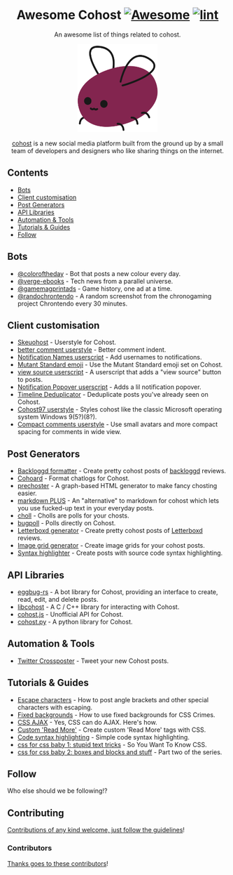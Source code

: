 <!--lint disable awesome-git-repo-age-->
<div align="center">

<!-- title -->

# Awesome Cohost [![Awesome](https://awesome.re/badge.svg)](https://awesome.re) [![lint](https://github.com/ineffyble/awesome-cohost/actions/workflows/lint.yaml/badge.svg)](https://github.com/ineffyble/awesome-cohost/actions/workflows/lint.yaml)

<!-- subtitle -->

An awesome list of things related to cohost.

<!-- image -->

<img src="eggbug.svg" height="200" />

<!-- description -->

[cohost](https://cohost.org) is a new social media platform built from the ground up by a small team of developers and designers who like sharing things on the internet.

</div>

<!-- TOC -->

## Contents

- [Bots](#bots)
- [Client customisation](#client-customisation)
- [Post Generators](#post-generators)
- [API Libraries](#api-libraries)
- [Automation & Tools](#automation--tools)
- [Tutorials & Guides](#tutorials--guides)
- [Follow](#follow)

<!-- CONTENT -->

## Bots
- [@coloroftheday](https://cohost.org/coloroftheday) - Bot that posts a new colour every day.
- [@verge-ebooks](https://cohost.org/verge-ebooks) - Tech news from a parallel universe.
- [@gamemagprintads](https://cohost.org/gamemagprintads) - Game history, one ad at a time.
- [@randochrontendo](https://cohost.org/randochrontendo) - A random screenshot from the chronogaming project Chrontendo every 30 minutes.

## Client customisation
- [Skeuohost](https://userstyles.world/style/5982/skeuohost) - Userstyle for Cohost.
- [better comment userstyle](https://cohost.org/lexi/post/541722-babe-wake-up-new-use) - Better comment indent.
- [Notification Names userscript](https://cohost.org/lexi/post/514085-hey-so-if-you-rememb) - Add usernames to notifications.
- [Mutant Standard emoji](https://mutant.us.to/) - Use the Mutant Standard emoji set on Cohost.
- [view source userscript](https://cohost.org/amgg/post/72548-view-source-userscri) - A userscript that adds a "view source" button to posts.
- [Notification Popover userscript](https://cohost.org/blep/post/51879-waht-if-notification) - Adds a lil notification popover.
- [Timeline Deduplicator](https://github.com/nex3/cohost-dedup/blob/main/cohost-dedup.user.js) - Deduplicate posts you've already seen on Cohost.
- [Cohost97 userstyle](https://cohost.org/hellgnoll/post/52606-cohost97-beta-v0-9) - Styles cohost like the classic Microsoft operating system Windows 9(5?)(8?).
- [Compact comments userstyle](https://userstyles.world/style/7582/compact-comments) - Use small avatars and more compact spacing for comments in wide view.

## Post Generators

- [Backloggd formatter](https://nex3.github.io/cohost-backloggd/) - Create pretty cohost posts of [backloggd](https://www.backloggd.com/) reviews.
- [Cohoard](https://a2aaron.github.io/Cohoard/) - Format chatlogs for Cohost.
- [prechoster](https://cloudwithlightning.net/random/chostin/prechoster/) - A graph-based HTML generator to make fancy chosting easier.
- [markdown PLUS](https://oat.zone/markdown-plus/) - An "alternative" to markdown for cohost which lets you use fucked-up text in your everyday posts.
- [choll](https://choll.clown.dev/) - Cholls are polls for your chosts.
- [bugpoll](https://a.ktrv.dev/) - Polls directly on Cohost.
- [Letterboxd generator](https://nex3.github.io/cohost-letterboxd/) - Create pretty cohost posts of [Letterboxd](https://letterboxd.com/) reviews.
- [Image grid generator](https://nex3.github.io/cohost-image-grid/) - Create image grids for your cohost posts.
- [Syntax highlighter](https://nex3.github.io/cohost-highlight/) - Create posts with source code syntax highlighting.

## API Libraries
- [eggbug-rs](https://github.com/iliana/eggbug-rs) - A bot library for Cohost, providing an interface to create, read, edit, and delete posts.
- [libcohost](https://github.com/JaycieErysdren/libcohost) - A C / C++ library for interacting with Cohost.
- [cohost.js](https://github.com/mogery/cohost.js) - Unofficial API for Cohost.
- [cohost.py](https://github.com/valknight/cohost.py) - A python library for Cohost.

## Automation & Tools
- [Twitter Crossposter](https://cohost.org/lexi/post/157283-okay-so-if-you-want) - Tweet your new Cohost posts.

## Tutorials & Guides
- [Escape characters](https://cohost.org/lexi/post/386344-cohost-tip-you-can) - How to post angle brackets and other special characters with escaping.
- [Fixed backgrounds](https://cohost.org/lexi/post/368067-you-guys-seem-to-rea) - How to use fixed backgrounds for CSS Crimes.
- [CSS AJAX](https://cohost.org/lexi/post/255262-yes-css-can-do-ajax) - Yes, CSS can do AJAX. Here's how.
- [Custom 'Read More'](https://cohost.org/lexi/post/68227-i-have-the-power-of) - Create custom 'Read More' tags with CSS.
- [Code syntax highlighting](https://cohost.org/lexi/post/54367-cohost-does-not-have) - Simple code syntax highlighting.
- [css for css baby 1: stupid text tricks](https://cohost.org/lexyeevee/post/495441-css-for-css-baby-1) - So You Want To Know CSS.
- [css for css baby 2: boxes and blocks and stuff](https://cohost.org/lexyeevee/post/507300-css-for-css-baby-2) - Part two of the series.

<!-- END CONTENT -->

## Follow

<!-- list people worth following on social sites (Twitter, LinkedIn, GitHub, YouTube etc.) -->

Who else should we be following!?

## Contributing

[Contributions of any kind welcome, just follow the guidelines](contributing.md)!

### Contributors

[Thanks goes to these contributors](https://github.com/ineffyble/awesome-cohost/graphs/contributors)!
